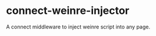 connect-weinre-injector
=======================

A connect middleware to inject weinre script into any page.
